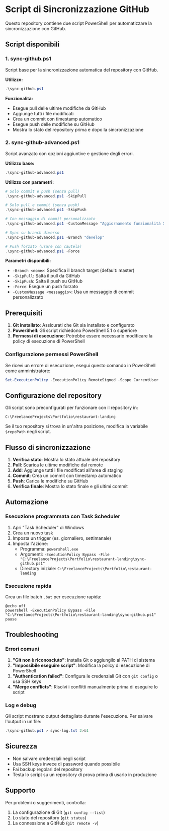 # Script di Sincronizzazione GitHub

Questo repository contiene due script PowerShell per automatizzare la sincronizzazione con GitHub.

## Script disponibili

### 1. sync-github.ps1
Script base per la sincronizzazione automatica del repository con GitHub.

**Utilizzo:**
```powershell
.\sync-github.ps1
```

**Funzionalità:**
- Esegue pull delle ultime modifiche da GitHub
- Aggiunge tutti i file modificati
- Crea un commit con timestamp automatico
- Esegue push delle modifiche su GitHub
- Mostra lo stato del repository prima e dopo la sincronizzazione

### 2. sync-github-advanced.ps1
Script avanzato con opzioni aggiuntive e gestione degli errori.

**Utilizzo base:**
```powershell
.\sync-github-advanced.ps1
```

**Utilizzo con parametri:**
```powershell
# Solo commit e push (senza pull)
.\sync-github-advanced.ps1 -SkipPull

# Solo pull e commit (senza push)
.\sync-github-advanced.ps1 -SkipPush

# Con messaggio di commit personalizzato
.\sync-github-advanced.ps1 -CustomMessage "Aggiornamento funzionalità X"

# Sync su branch diverso
.\sync-github-advanced.ps1 -Branch "develop"

# Push forzato (usare con cautela)
.\sync-github-advanced.ps1 -Force
```

**Parametri disponibili:**
- `-Branch <nome>`: Specifica il branch target (default: master)
- `-SkipPull`: Salta il pull da GitHub
- `-SkipPush`: Salta il push su GitHub
- `-Force`: Esegue un push forzato
- `-CustomMessage <messaggio>`: Usa un messaggio di commit personalizzato

## Prerequisiti

1. **Git installato**: Assicurati che Git sia installato e configurato
2. **PowerShell**: Gli script richiedono PowerShell 5.1 o superiore
3. **Permessi di esecuzione**: Potrebbe essere necessario modificare la policy di esecuzione di PowerShell

### Configurazione permessi PowerShell

Se ricevi un errore di esecuzione, esegui questo comando in PowerShell come amministratore:
```powershell
Set-ExecutionPolicy -ExecutionPolicy RemoteSigned -Scope CurrentUser
```

## Configurazione del repository

Gli script sono preconfigurati per funzionare con il repository in:
```
C:\FreelanceProjects\Portfolio\restaurant-landing
```

Se il tuo repository si trova in un'altra posizione, modifica la variabile `$repoPath` negli script.

## Flusso di sincronizzazione

1. **Verifica stato**: Mostra lo stato attuale del repository
2. **Pull**: Scarica le ultime modifiche dal remote
3. **Add**: Aggiunge tutti i file modificati all'area di staging
4. **Commit**: Crea un commit con timestamp automatico
5. **Push**: Carica le modifiche su GitHub
6. **Verifica finale**: Mostra lo stato finale e gli ultimi commit

## Automazione

### Esecuzione programmata con Task Scheduler

1. Apri "Task Scheduler" di Windows
2. Crea un nuovo task
3. Imposta un trigger (es. giornaliero, settimanale)
4. Imposta l'azione:
   - Programma: `powershell.exe`
   - Argomenti: `-ExecutionPolicy Bypass -File "C:\FreelanceProjects\Portfolio\restaurant-landing\sync-github.ps1"`
   - Directory iniziale: `C:\FreelanceProjects\Portfolio\restaurant-landing`

### Esecuzione rapida

Crea un file batch `.bat` per esecuzione rapida:
```batch
@echo off
powershell -ExecutionPolicy Bypass -File "C:\FreelanceProjects\Portfolio\restaurant-landing\sync-github.ps1"
pause
```

## Troubleshooting

### Errori comuni

1. **"Git non è riconosciuto"**: Installa Git o aggiungilo al PATH di sistema
2. **"Impossibile eseguire script"**: Modifica la policy di esecuzione di PowerShell
3. **"Authentication failed"**: Configura le credenziali Git con `git config` o usa SSH keys
4. **"Merge conflicts"**: Risolvi i conflitti manualmente prima di eseguire lo script

### Log e debug

Gli script mostrano output dettagliato durante l'esecuzione. Per salvare l'output in un file:
```powershell
.\sync-github.ps1 > sync-log.txt 2>&1
```

## Sicurezza

- Non salvare credenziali negli script
- Usa SSH keys invece di password quando possibile
- Fai backup regolari del repository
- Testa lo script su un repository di prova prima di usarlo in produzione

## Supporto

Per problemi o suggerimenti, controlla:
1. La configurazione di Git (`git config --list`)
2. Lo stato del repository (`git status`)
3. La connessione a GitHub (`git remote -v`)